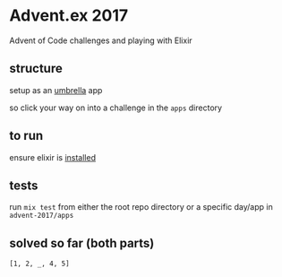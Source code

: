 # Advent.ex 2017
Advent of Code challenges and playing with Elixir

## structure
setup as an [umbrella](https://elixir-lang.github.io/getting-started/mix-otp/dependencies-and-umbrella-apps.html#umbrella-projects) app


so click your way on into a challenge in the `apps` directory

## to run
ensure elixir is [installed](https://elixir-lang.github.io/install.html)

## tests
run `mix test` from either the root repo directory or a specific day/app in `advent-2017/apps`

## solved so far (both parts)
`[1, 2, _, 4, 5]`
